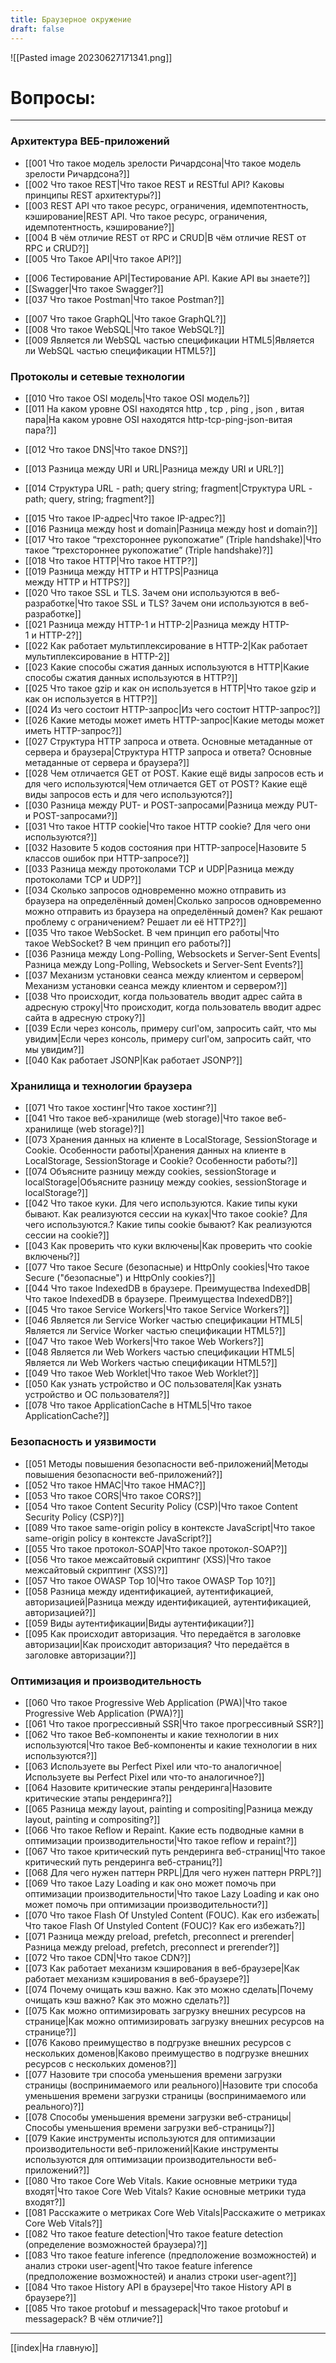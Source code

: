 ```yaml
---
title: Браузерное окружение
draft: false
---
```



![[Pasted image 20230627171341.png]]

# Вопросы:

___

### Архитектура ВЕБ-приложений

* [[001 Что такое модель зрелости Ричардсона|Что такое модель зрелости Ричардсона?]]
* [[002 Что такое REST|Что такое REST и RESTful API? Каковы принципы REST архитектуры?]]
* [[003 REST API что такое ресурс, ограничения, идемпотентность, кэширование|REST API. Что такое ресурс, ограничения, идемпотентность, кэширование?]]
* [[004 В чём отличие REST от RPC и CRUD|В чём отличие REST от RPC и CRUD?]]
* [[005 Что Такое API|Что такое API?]]
- [[006 Тестирование API|Тестирование API. Какие API вы знаете?]]
- [[Swagger|Что такое Swagger?]]
- [[037 Что такое Postman|Что такое Postman?]]
* [[007 Что такое GraphQL|Что такое GraphQL?]]
* [[008 Что такое WebSQL|Что такое WebSQL?]]
* [[009 Является ли WebSQL частью спецификации HTML5|Является ли WebSQL частью спецификации HTML5?]]

### Протоколы и сетевые технологии

* [[010 Что такое OSI модель|Что такое OSI модель?]] 
* [[011 На каком уровне OSI находятся http , tcp , ping , json , витая пара|На каком уровне OSI находятся http-tcp-ping-json-витая пара?]]
- [[012 Что такое DNS|Что такое DNS?]]
* [[013 Разница между URI и URL|Разница между URI и URL?]]
- [[014 Структура URL - path; query string; fragment|Структура URL - path; query,  string; fragment?]]
* [[015 Что такое IP-адрес|Что такое IP-адрес?]]
* [[016 Разница между host и domain|Разница между host и domain?]]
* [[017 Что такое “трехстороннее рукопожатие” (Triple handshake)|Что такое “трехстороннее рукопожатие” (Triple handshake)?]]
* [[018 Что такое HTTP|Что такое HTTP?]]
* [[019 Разница между HTTP и HTTPS|Разница между HTTP и HTTPS?]]
* [[020 Что такое SSL и TLS. Зачем они используются в веб-разработке|Что такое SSL и TLS? Зачем они используются в веб-разработке]]
* [[021 Разница между HTTP-1 и HTTP-2|Разница между HTTP-1 и HTTP-2?]]
* [[022 Как работает мультиплексирование в HTTP-2|Как работает мультиплексирование в HTTP-2]]
* [[023 Какие способы сжатия данных используются в HTTP|Какие способы сжатия данных используются в HTTP?]]
* [[025 Что такое gzip и как он используется в HTTP|Что такое gzip и как он используется в HTTP?]]
* [[024 Из чего состоит HTTP-запрос|Из чего состоит HTTP-запрос?]]
* [[026 Какие методы может иметь HTTP-запрос|Какие методы может иметь HTTP-запрос?]]
* [[027 Структура HTTP запроса и ответа. Основные метаданные от сервера и браузера|Структура HTTP запроса и ответа? Основные метаданные от сервера и браузера?]]
* [[028 Чем отличается GET от POST. Какие ещё виды запросов есть и для чего используются|Чем отличается GET от POST? Какие ещё виды запросов есть и для чего используются?]]
* [[030 Разница между PUT- и POST-запросами|Разница между PUT- и POST-запросами?]]
* [[031 Что такое HTTP cookie|Что такое HTTP cookie? Для чего они используются?]]
* [[032 Назовите 5 кодов состояния при HTTP-запросе|Назовите 5 классов ошибок при HTTP-запросе?]]
* [[033 Разница между протоколами TCP и UDP|Разница между протоколами TCP и UDP?]]
* [[034 Сколько запросов одновременно можно отправить из браузера на определённый домен|Сколько запросов одновременно можно отправить из браузера на определённый домен? Как решают проблему с ограничением? Решает ли её HTTP2?]]
* [[035 Что такое WebSocket. В чем принцип его работы|Что такое WebSocket? В чем принцип его работы?]]
* [[036 Разница между Long-Polling, Websockets и Server-Sent Events|Разница между Long-Polling, Websockets и Server-Sent Events?]]
* [[037 Механизм установки сеанса между клиентом и сервером|Механизм установки сеанса между клиентом и сервером?]]
* [[038 Что происходит, когда пользователь вводит адрес сайта в адресную строку|Что происходит, когда пользователь вводит адрес сайта в адресную строку?]]
* [[039 Если через консоль, примеру curl'oм, запросить сайт, что мы увидим|Если через консоль, примеру curl'oм, запросить сайт, что мы увидим?]]
* [[040 Как работает JSONP|Как работает JSONP?]]

### Хранилища и технологии браузера

* [[071 Что такое хостинг|Что такое хостинг?]]
* [[041 Что такое веб-хранилище (web storage)|Что такое веб-хранилище (web storage)?]]
* [[073 Хранения данных на клиенте в LocalStorage, SessionStorage и Cookie. Особенности работы|Хранения данных на клиенте в LocalStorage, SessionStorage и Cookie? Особенности работы?]]
* [[074 Объясните разницу между cookies, sessionStorage и localStorage|Объясните разницу между cookies, sessionStorage и localStorage?]]
* [[042 Что такое куки. Для чего используются. Какие типы куки бывают. Как реализуются сессии на куках|Что такое cookie? Для чего используются.? Какие типы cookie бывают? Как реализуются сессии на cookie?]]
* [[043 Как проверить что куки включены|Как проверить что cookie включены?]]
* [[077 Что такое Secure (безопасные) и HttpOnly cookies|Что такое Secure ("безопасные") и HttpOnly cookies?]]
* [[044 Что такое IndexedDB в браузере. Преимущества IndexedDB|Что такое IndexedDB в браузере. Преимущества IndexedDB?]]
* [[045 Что такое Service Workers|Что такое Service Workers?]]
* [[046 Является ли Service Worker частью спецификации HTML5|Является ли Service Worker частью спецификации HTML5?]]
* [[047 Что такое Web Workers|Что такое Web Workers?]]
* [[048 Является ли Web Workers частью спецификации HTML5|Является ли Web Workers частью спецификации HTML5?]]
* [[049 Что такое Web Worklet|Что такое Web Worklet?]]
* [[050 Как узнать устройство и ОС пользователя|Как узнать устройство и ОС пользователя?]]
* [[078 Что такое ApplicationCache в HTML5|Что такое ApplicationCache?]]

### Безопасность и уязвимости

* [[051 Методы повышения безопасности веб-приложений|Методы повышения безопасности веб-приложений?]]
* [[052 Что такое HMAC|Что такое HMAC?]]
* [[053 Что такое CORS|Что такое CORS?]]
* [[054 Что такое Content Security Policy (CSP)|Что такое Content Security Policy (CSP)?]]
* [[089 Что такое same-origin policy в контексте JavaScript|Что такое same-origin policy в контексте JavaScript?]]
* [[055 Что такое протокол-SOAP|Что такое протокол-SOAP?]]
* [[056 Что такое межсайтовый скриптинг (XSS)|Что такое межсайтовый скриптинг (XSS)?]]
* [[057 Что такое OWASP Top 10|Что такое OWASP Top 10?]]
* [[058 Разница между идентификацией, аутентификацией, авторизацией|Разница между идентификацией, аутентификацией, авторизацией?]]
* [[059 Виды аутентификации|Виды аутентификации?]]
* [[095 Как происходит авторизация. Что передаётся в заголовке авторизации|Как происходит авторизация? Что передаётся в заголовке авторизации?]]

### Оптимизация и производительность

* [[060 Что такое Progressive Web Application (PWA)|Что такое Progressive Web Application (PWA)?]]
* [[061 Что такое прогрессивный SSR|Что такое прогрессивный SSR?]]
* [[062 Что такое Веб-компоненты и какие технологии в них используются|Что такое Веб-компоненты и какие технологии в них используются?]]
* [[063 Используете вы Perfect Pixel или что-то аналогичное|Используете вы Perfect Pixel или что-то аналогичное?]]
* [[064 Назовите критические этапы рендеринга|Назовите критические этапы рендеринга?]]
* [[065 Разница между layout, painting и compositing|Разница между layout, painting и compositing?]]
* [[066 Что такое Reflow и Repaint. Какие есть подводные камни в оптимизации производительности|Что такое reflow и repaint?]]
* [[067 Что такое критический путь рендеринга веб-страниц|Что такое критический путь рендеринга веб-страниц?]]
* [[068 Для чего нужен паттерн PRPL|Для чего нужен паттерн PRPL?]]
* [[069 Что такое Lazy Loading и как оно может помочь при оптимизации производительности|Что такое Lazy Loading и как оно может помочь при оптимизации производительности?]]
* [[070 Что такое Flash Of Unstyled Content (FOUC). Как его избежать|Что такое Flash Of Unstyled Content (FOUC)? Как его избежать?]]
* [[071 Разница между preload, prefetch, preconnect и prerender|Разница между preload, prefetch, preconnect и prerender?]]
* [[072 Что такое CDN|Что такое CDN?]]
* [[073 Как работает механизм кэширования в веб-браузере|Как работает механизм кэширования в веб-браузере?]]
* [[074 Почему очищать кэш важно. Как это можно сделать|Почему очищать кэш важно? Как это можно сделать?]]
* [[075 Как можно оптимизировать загрузку внешних ресурсов на странице|Как можно оптимизировать загрузку внешних ресурсов на странице?]]
* [[076 Каково преимущество в подгрузке внешних ресурсов с нескольких доменов|Каково преимущество в подгрузке внешних ресурсов с нескольких доменов?]]
* [[077 Назовите три способа уменьшения времени загрузки страницы (воспринимаемого или реального)|Назовите три способа уменьшения времени загрузки страницы (воспринимаемого или реального)?]]
* [[078 Способы уменьшения времени загрузки веб-страницы|Способы уменьшения времени загрузки веб-страницы?]]
* [[079 Какие инструменты используются для оптимизации производительности веб-приложений|Какие инструменты используются для оптимизации производительности веб-приложений?]]
* [[080 Что такое Core Web Vitals. Какие основные метрики туда входят|Что такое Core Web Vitals? Какие основные метрики туда входят?]]
* [[081 Расскажите о метриках Core Web Vitals|Расскажите о метриках Core Web Vitals?]]
* [[082 Что такое feature detection|Что такое feature detection (определение возможностей браузера)?]]
* [[083 Что такое feature inference (предположение возможностей) и анализ строки user-agent|Что такое feature inference (предположение возможностей) и анализ строки user-agent?]]
* [[084 Что такое History API в браузере|Что такое History API в браузере?]]
* [[085 Что такое protobuf и messagepack|Что такое protobuf и messagepack? В чём отличие?]]

___

[[index|На главную]]